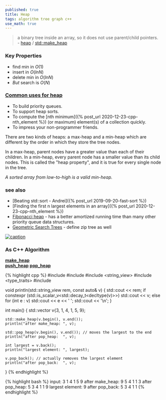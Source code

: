 ```yaml
---
published: true
title: Heap
tags: algorithm tree graph c++
use_math: true
---
```

> a binary tree inside an array, so it does not use parent/child pointers. - [heap](https://aquarchitect.github.io/swift-algorithm-club/Heap/) / [std::make_heap](https://en.cppreference.com/w/cpp/algorithm/make_heap)

### Key Properties
- find min in $O(1)$
- insert in $O(ln N)$
- delete min in $O(ln N)$
- _But_ search is $O(N)$

### [Common uses for heap](https://aquarchitect.github.io/swift-algorithm-club/Heap/)
- To build priority queues.
- To support heap sorts.
- To compute the [nth minimum]({% post_url 2020-12-23-cpp-nth_element %}) (or maximum) element(s) of a collection quickly.
- To impress your non-programmer friends.

There are two kinds of heaps: a max-heap and a min-heap which are different by the order in which they store the tree nodes.

In a max-heap, parent nodes have a greater value than each of their children. In a min-heap, every parent node has a smaller value than its child nodes. This is called the "heap property", and it is true for every single node in the tree.

_A sorted array from low-to-high is a valid min-heap._

### see also
- [Beating std::sort - Andrei]({% post_url 2019-09-20-fast-sort %})
- [Finding the first n largest elements in an array]({% post_url 2020-12-23-cpp-nth_element %})
- [Fibonacci heap](https://en.wikipedia.org/wiki/Fibonacci_heap) - has a better amortized running time than many other priority queue data structures.
- [Geometric Search Trees](https://news.ycombinator.com/item?id=41546874) - define zip tree as well

[![caption](https://upload.wikimedia.org/wikipedia/commons/thumb/c/c4/Max-Heap-new.svg/440px-Max-Heap-new.svg.png)](https://commons.wikimedia.org/wiki/File:Max-Heap-new.svg)

### As C++ Algorithm

[**make_heap**](https://en.cppreference.com/w/cpp/algorithm/make_heap)  
[**push_heap**](https://en.cppreference.com/w/cpp/algorithm/push_heap)
[**pop_heap**](https://en.cppreference.com/w/cpp/algorithm/pop_heap)

{% highlight cpp %}
#include <algorithm>
#include <iostream>
#include <string_view>
#include <type_traits>
#include <vector>
 
void println(std::string_view rem, const auto& v)
{
    std::cout << rem;
    if constexpr (std::is_scalar_v<std::decay_t<decltype(v)>>)
        std::cout << v;
    else
        for (int e : v)
            std::cout << e << ' ';
    std::cout << '\n';
}
 
int main()
{
    std::vector<int> v{3, 1, 4, 1, 5, 9};
 
    std::make_heap(v.begin(), v.end());
    println("after make_heap: ", v);
 
    std::pop_heap(v.begin(), v.end()); // moves the largest to the end
    println("after pop_heap:  ", v);
 
    int largest = v.back();
    println("largest element: ", largest);
 
    v.pop_back(); // actually removes the largest element
    println("after pop_back:  ", v);
}
{% endhighlight %}

{% highlight bash %}
input:           3 1 4 1 5 9
after make_heap: 9 5 4 1 1 3
after pop_heap:  5 3 4 1 1 9
largest element: 9
after pop_back:  5 3 4 1 1
{% endhighlight %}
